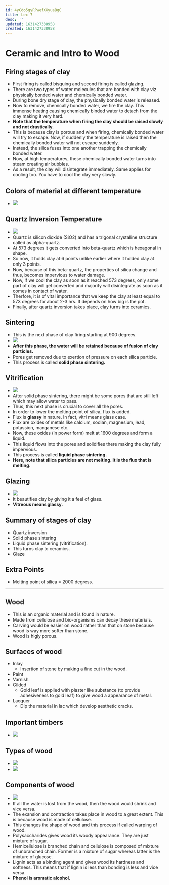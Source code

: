 ```yaml
---
id: 4yCdo5gyRPwefXXyuaBgC
title: Lec 7
desc: ''
updated: 1631427338958
created: 1631427338958
---
```



# Ceramic and Intro to Wood

## Firing stages of clay
* First firing is called bisquing and second firing is called glazing.
* There are two types of water molecules that are bonded with clay viz physically bonded water and chemically bonded water.
* During bone dry stage of clay, the physically bonded water is released.
* Now to remove, chemically bonded water, we fire the clay. This immense heating causing chemically binded water to detach from the clay making it very hard.
* **Note that the temperature when firing the clay should be raised slowly and not drastically.**
* This is because clay is porous and when firing, chemically bonded water will try to escape. Now, if suddenly the temperature is raised then the chemically bonded water will not escape suddenly.
* Instead, the silica fuses into one another trapping the chemically bonded water.
* Now, at high temperatures, these chemically bonded water turns into steam creating air bubbles.
* As a result, the clay will disintegrate immediately. Same applies for cooling too. You have to cool the clay very slowly.

## Colors of material at different temperature
* ![](/assets/images/2021-09-12-09-26-10.png)

## Quartz Inversion Temperature
* ![](/assets/images/2021-09-12-09-26-43.png)
* Quartz is silicon dioxide (SiO2) and has a trigonal crystalline structure called as alpha-quartz.
* At 573 degrees it gets converted into beta-quartz which is hexagonal in shape.
* So now, it holds clay at 6 points unlike earlier where it holded clay at only 3 points.
* Now, because of this beta-quartz, the properties of silica change and thus, becomes impervious to water damage.
* Now, if we cool the clay as soon as it reached 573 degrees, only some part of clay will get converted and majority will disintegrate as soon as it comes in contact of water.
* Therfore, it is of vital importance that we keep the clay at least equal to 573 degrees for about 2-3 hrs. It depends on how big is the pot.
* Finally, after quartz inversion takes place, clay turns into ceramics.

## Sintering
* This is the next phase of clay firing starting at 900 degrees.
* ![](/assets/images/2021-09-12-09-33-49.png)
* **After this phase, the water will be retained because of fusion of clay particles.**
* Pores get removed due to exertion of pressure on each silica particle.
* This process is called **solid phase sintering.**

## Vitrification
* ![](/assets/images/2021-09-12-09-41-09.png)
* After solid phase sintering, there might be some pores that are still left which may allow water to pass.
* Thus, this next phase is crucial to cover all the pores.
* In order to lower the melting point of silica, flux is added.
* Flux is **glassy** in nature. In fact, vitri means glass case.
* Flux are oxides of metals like calcium, sodian, magnesium, lead, potassion, manganese etc.
* Now, these oxides (in power form) melt at 1600 degrees and form a liquid.
* This liquid flows into the pores and solidifies there making the clay fully impervious.
* This process is called **liquid phase sintering.**
* **Here, note that silica particles are not melting. It is the flux that is melting.**

## Glazing
* ![](/assets/images/2021-09-12-09-52-17.png)
* It beautifies clay by giving it a feel of glass.
* **Vitreous means glassy.**

## Summary of stages of clay
* Quartz inversion
* Solid phase sintering
* Liquid phase sintering (vitrification).
* This turns clay to ceramics.
* Glaze

## Extra Points
* Melting point of silica = 2000 degress.

---

## Wood
* This is an organic material and is found in nature.
* Made from cellulose and bio-organisms can decay these materials.
* Carving would be easier on wood rather than that on stone because wood is way more softer than stone.
* Wood is higly porous.

## Surfaces of wood
* Inlay
    * Insertion of stone by making a fine cut in the wood.
* Paint
* Varnish
* Gilded
    * Gold leaf is applied with plaster like substance (to provide adhesiveness to gold leaf) to give wood a appearance of metal.
* Lacquer
    * Dip the material in lac which develop aesthetic cracks.

## Important timbers
* ![](/assets/images/2021-09-12-10-10-01.png)

## Types of wood
* ![](/assets/images/2021-09-12-10-10-47.png)
* ![](/assets/images/2021-09-12-10-11-49.png)

## Components of wood
* ![](/assets/images/2021-09-12-10-12-21.png)
* If all the water is lost from the wood, then the wood would shrink and vice versa.
* The exansion and contraction takes place in wood to a great extent. This is because wood is made of cellulose.
* This changes the shape of wood and this process if called warping of wood.
* Polysaccharides gives wood its woody appearance. They are just mixture of sugar.
* Hemicellulose is branched chain and cellulose is composed of mixture of unbranched chain. Former is a mixture of sugar whereas latter is the mixture of glucose.
* Lignin acts as a binding agent and gives wood its hardness and softness. This means that if lignin is less than bonding is less and vice versa.
* **Phenol is aromatic alcohol.**